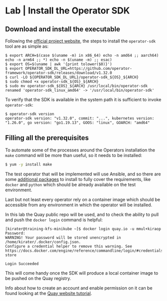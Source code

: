 # Lab | Install the Operator SDK

## Download and install the executable

Following the [official project website](https://sdk.operatorframework.io/), the
steps to install the `operator-sdk` tool are as simple as:

```console
$ export ARCH=$(case $(uname -m) in x86_64) echo -n amd64 ;; aarch64) echo -n arm64 ;; *) echo -n $(uname -m) ;; esac)
$ export OS=$(uname | awk '{print tolower($0)}')
$ export OPERATOR_SDK_DL_URL=https://github.com/operator-framework/operator-sdk/releases/download/v1.32.0
$ curl -LO ${OPERATOR_SDK_DL_URL}/operator-sdk_${OS}_${ARCH}
$ sudo chmod +x operator-sdk_${OS}_${ARCH}
$ sudo mv operator-sdk_${OS}_${ARCH} /usr/local/bin/operator-sdk
renamed 'operator-sdk_linux_amd64' -> '/usr/local/bin/operator-sdk'
```

To verify that the SDK is available in the system path it is sufficient to
invoke `operator-sdk`:

```console
$ operator-sdk version
operator-sdk version: "v1.32.0", commit: "...", kubernetes version: "1.26.0", go version: "go1.19.13", GOOS: "linux", GOARCH: "amd64"
```

## Filling all the prerequisites

To automate some of the processes around the Operators installation the `make`
command will be more than useful, so it needs to be installed:

```bash
$ yum -y install make
```

The test operator that will be implemented will use Ansible, and so there are
some [additional packages](https://sdk.operatorframework.io/docs/building-operators/ansible/installation/)
to install to fully cover the requirements, like `docker` and `python` which
should be already available on the test environment.

Last but not least every operator rely on a container image which should be
accessible from any environment in which the operator will be installed.

In this lab the Quay public repo will be used, and to check the ability to
pull and push the `docker login` command is helpful:

```console
[kirater@training-kfs-minikube ~]$ docker login quay.io -u mmul+kiraop
Password: 
WARNING! Your password will be stored unencrypted in /home/kirater/.docker/config.json.
Configure a credential helper to remove this warning. See
https://docs.docker.com/engine/reference/commandline/login/#credentials-store

Login Succeeded
```

This will come handy once the SDK will produce a local container image to be
pushed on the Quay registry.

Info about how to create an account and enable permission on it can be found
looking at the [Quay website tutorial](https://quay.io/tutorial/).
